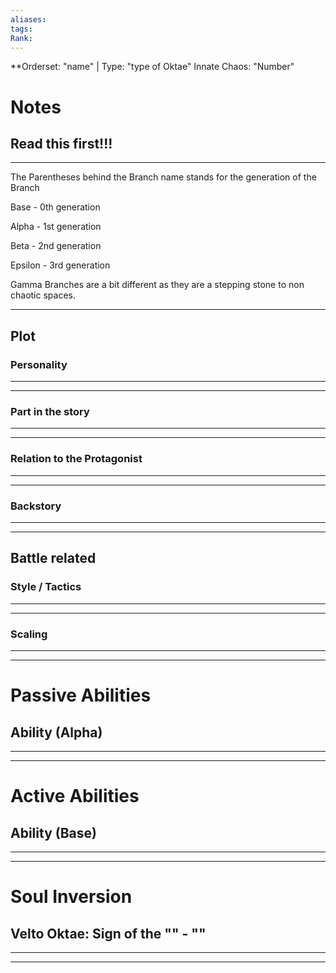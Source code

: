 ```yaml
---
aliases: 
tags: 
Rank:
---
```

**Orderset: "name"  | Type: "type of Oktae"
Innate Chaos:  "Number"

# Notes
## Read this first!!!
___
The Parentheses behind the Branch name stands for the generation of the Branch

Base - 0th generation

Alpha - 1st generation

Beta - 2nd generation

Epsilon - 3rd generation

Gamma Branches are a bit different as they are a stepping stone to non chaotic spaces.
___
## Plot
### Personality
___

___
### Part in the story
___

___
### Relation to the Protagonist
___

___
### Backstory
___

___

## Battle related

### Style / Tactics
___

___
### Scaling 
___

___


# Passive Abilities
## Ability (Alpha)
___

___


# Active Abilities
## Ability (Base)
___

___

# Soul Inversion
##  Velto Oktae: Sign of the "" - ""
___

___
